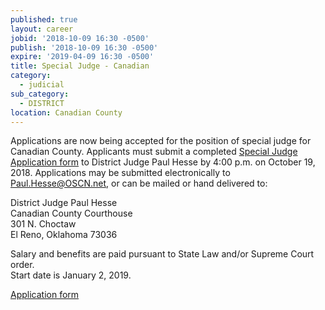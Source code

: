 ```yaml
---
published: true
layout: career
jobid: '2018-10-09 16:30 -0500'
publish: '2018-10-09 16:30 -0500'
expire: '2019-04-09 16:30 -0500'
title: Special Judge - Canadian
category:
  - judicial
sub_category:
  - DISTRICT
location: Canadian County
---
```

Applications are now being accepted for the position of special judge for Canadian County. Applicants must submit a completed [Special Judge Application form](http://www.oscn.net/static/special-judge-application-canadian-county.pdf) to District Judge Paul Hesse by 4:00 p.m. on October 19, 2018. Applications may be submitted electronically to [Paul.Hesse@OSCN.net](mailto:Paul.Hesse@OSCN.net), or can be mailed or hand delivered to:

District Judge Paul Hesse  
Canadian County Courthouse  
301 N. Choctaw  
El Reno, Oklahoma  73036  

Salary and benefits are paid pursuant to State Law and/or Supreme Court order.  
Start date is January 2, 2019.

[Application form](http://www.oscn.net/static/special-judge-application-canadian-county.pdf)